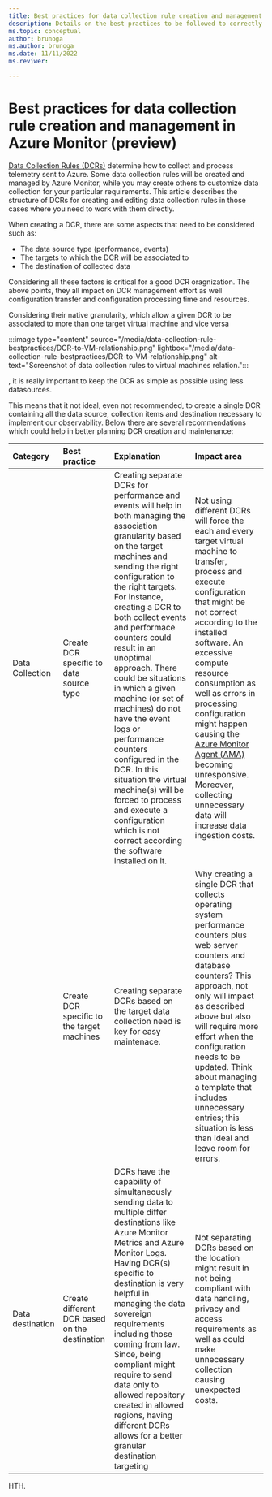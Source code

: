 ```yaml
---
title: Best practices for data collection rule creation and management in Azure Monitor (preview)
description: Details on the best practices to be followed to correctly create and maintain data collection rule in Azure Monitor.
ms.topic: conceptual
author: brunoga
ms.author: brunoga
ms.date: 11/11/2022
ms.reviwer: 

---
```




# Best practices for data collection rule creation and management in Azure Monitor (preview)
[Data Collection Rules (DCRs)](data-collection-rule-overview.md) determine how to collect and process telemetry sent to Azure. Some data collection rules will be created and managed by Azure Monitor, while you may create others to customize data collection for your particular requirements. This article describes the structure of DCRs for creating and editing data collection rules in those cases where you need to work with them directly.

When creating a DCR, there are some aspects that need to be considered such as:

- The data source type (performance, events)
- The targets to which the DCR will be associated to
- The destination of collected data

Considering all these factors is critical for a good DCR oragnization. The above points, they all impact on DCR management effort as well configuration transfer and configuration processing time and resources.

Considering their native granularity, which allow a given DCR to be associated to more than one target virtual machine and vice versa

:::image type="content" source="/media/data-collection-rule-bestpractices/DCR-to-VM-relationship.png" lightbox="/media/data-collection-rule-bestpractices/DCR-to-VM-relationship.png" alt-text="Screenshot of data collection rules to virtual machines relation.":::

, it is really important to keep the DCR as simple as possible using less datasources.

This means that it not ideal, even not recommended, to create a single DCR containing all the data source, collection items and destination necessary to implement our observability. Below there are several recommendations which could help in better planning DCR creation and maintenance:

| Category | Best practice | Explanation | Impact area |
|:---|:---|:---|:---|
| Data Collection | Create DCR specific to data source type | Creating separate DCRs for performance and events will help in both managing the association granularity based on the target machines and sending the right configuration to the right targets. For instance, creating a DCR to both collect events and performace counters could result in an unoptimal approach. There could be situations in which a given machine (or set of machines) do not have the event logs or performance counters configured in the DCR. In this situation the virtual machine(s) will be forced to process and execute a configuration which is not correct according the software installed on it. | Not using different DCRs will force the each and every target virtual machine to transfer, process and execute configuration that might be not correct according to the installed software. An excessive compute resource consumption as well as errors in processing configuration might happen causing the [Azure Monitor Agent (AMA)](../overview.md) becoming unresponsive. Moreover, collecting unnecessary data will increase data ingestion costs. |
| | Create DCR specific to the target machines | Creating separate DCRs based on the target data collection need is key for easy maintenace. | Why creating a single DCR that collects operating system performance counters plus web server counters and database counters? This approach, not only will impact as described above but also will require more effort when the configuration needs to be updated. Think about managing a template that includes unnecessary entries; this situation is less than ideal and leave room for errors. |
| Data destination | Create different DCR based on the destination | DCRs have the capability of simultaneously sending data to multiple differ destinations like Azure Monitor Metrics and Azure Monitor Logs. Having DCR(s) specific to destination is very helpful in managing the data sovereign requirements including those coming from law. Since, being compliant might require to send data only to allowed repository created in allowed regions, having different DCRs allows for a better granular destination targeting | Not separating DCRs based on the location might result in not being compliant with data handling, privacy and access requirements as well as could make unnecessary collection causing unexpected costs. |

HTH.

